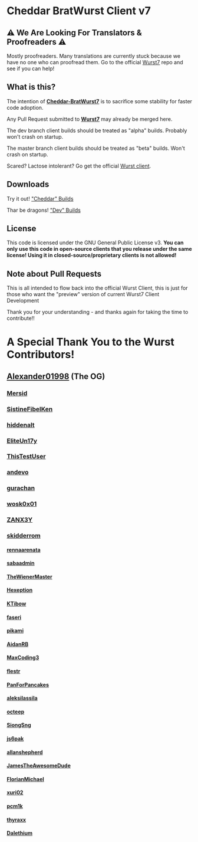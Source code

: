 # Cheddar BratWurst Client v7

## ⚠ We Are Looking For Translators & Proofreaders ⚠

Mostly proofreaders. Many translations are currently stuck because we have no one who can proofread them.
Go to the official [Wurst7](https://github.com/Wurst-Imperium/Wurst7) repo and see if you can help!

## What is this?
The intention of **[Cheddar-BratWurst7](https://github.com/TheGrandCurator/Cheddar-BratWurst7)** is to sacrifice some stability for faster code adoption.

Any Pull Request submitted to **[Wurst7](https://github.com/Wurst-Imperium/Wurst7)** may already be merged here.

The dev branch client builds should be treated as "alpha" builds. Probably won't crash on startup.

The master branch client builds should be treated as "beta" builds. Won't crash on startup.

Scared? Lactose intolerant? Go get the official [Wurst client](http://wurstclient.net/download/).

## Downloads
Try it out!
["Cheddar" Builds](https://github.com/TheGrandCurator/Cheddar-BratWurst7/actions/workflows/dev_client_build.yml)

Thar be dragons!
["Dev" Builds](https://github.com/TheGrandCurator/Cheddar-BratWurst7/actions/workflows/dev_client_build.yml)


## License

This code is licensed under the GNU General Public License v3. **You can only use this code in open-source clients that you release under the same license! Using it in closed-source/proprietary clients is not allowed!**

## Note about Pull Requests

This is all intended to flow back into the official Wurst Client, this is just for those who want the "preview" version of current Wurst7 Client Development

Thank you for your understanding - and thanks again for taking the time to contribute!!

# A Special Thank You to the Wurst Contributors!

## [Alexander01998](https://guthub.com/Alexander01998) (The OG)
### [Mersid](https://github.com/Mersid)
### [SistineFibelKen](https://github.com/SistineFibelKen)
### [hiddenalt](https://github.com/hiddenalt)
### [EliteUn17y](https://github.com/EliteUn17y)
### [ThisTestUser](https://github.com/ThisTestUser)
### [andevo](https://github.com/andevo)
### [gurachan](https://github.com/gurachan)
### [wosk0x01](https://github.com/wosk0x01)
### [ZANX3Y](https://github.com/ZANX3Y)
### [skidderrom](https://github.com/skidderrom)
#### [rennaarenata](https://github.com/rennaarenata)
#### [sabaadmin](https://github.com/sabaadmin)
#### [TheWienerMaster](https://github.com/TheWienerMaster)
#### [Hexeption](https://github.com/Hexeption)
#### [KTibow](https://github.com/KTibow)
#### [faseri](https://github.com/faseri)
#### [pikami](https://github.com/pikami)
#### [AidanRB](https://github.com/AidanRB)
#### [MaxCoding3](https://github.com/MaxCoding3)
#### [flestr](https://github.com/flestr)
#### [PanForPancakes](https://github.com/PanForPancakes)
#### [aleksilassila](https://github.com/aleksilassila)
#### [octeep](https://github.com/octeep)
#### [SiongSng](https://github.com/SiongSng)
#### [js6pak](https://github.com/js6pak)
#### [allanshepherd](https://github.com/allanshepherd)
#### [JamesTheAwesomeDude](https://github.com/JamesTheAwesomeDude)
#### [FlorianMichael](https://github.com/FlorianMichael)
#### [xuri02](https://github.com/xuri02)
#### [pcm1k](https://github.com/pcm1k)
#### [thyraxx](https://github.com/thyraxx)
#### [Dalethium](https://github.com/Dalethium)
